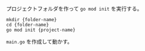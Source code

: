 プロジェクトフォルダを作って `go mod init` を実行する。

```
mkdir {folder-name}
cd {folder-name}
go mod init {project-name}
```

`main.go` を作成して動かす。
